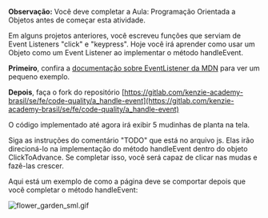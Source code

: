 **Observação:** Você deve completar a Aula: Programação Orientada a Objetos antes de começar esta atividade.

Em alguns projetos anteriores, você escreveu funções que serviam de Event Listeners "click" e "keypress". Hoje você irá aprender como usar um Objeto como um Event Listener ao implementar o método handleEvent.

**Primeiro**, confira a [documentação sobre EventListener da MDN](https://developer.mozilla.org/pt-BR/docs/Web/API/EventListener) para ver um pequeno exemplo.

**Depois**, faça o fork do repositório [https://gitlab.com/kenzie-academy-brasil/se/fe/code-quality/a_handle-event](https://gitlab.com/kenzie-academy-brasil/se/fe/code-quality/a_handle-event)

O código implementado até agora irá exibir 5 mudinhas de planta na tela.

Siga as instruções do comentário "TODO" que está no arquivo js. Elas irão direcioná-lo na implementação do método handleEvent dentro do objeto ClickToAdvance. Se completar isso, você será capaz de clicar nas mudas e fazê-las crescer.

Aqui está um exemplo de como a página deve se comportar depois que você completar o método handleEvent:

![flower_garden_sml.gif](https://s3.us-east-2.amazonaws.com/images.kenzie.academy/frontend-se/flower_garden_sml.gif)
